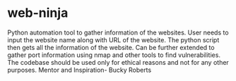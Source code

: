# web-ninja
Python automation tool to gather information of the websites. User needs to input the website name along with URL of the website. The python script then gets all the information of the website. Can be further extended to gather port information using nmap and other tools to find vulnerabilities. The codebase should be used only for ethical reasons and not for any other purposes.  Mentor and Inspiration- Bucky Roberts
